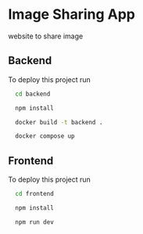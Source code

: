
# Image Sharing App

website to share image

## Backend

To deploy this project run

```bash
  cd backend
```
```bash
  npm install
```
```bash
  docker build -t backend .
```
```bash
  docker compose up
```

## Frontend

To deploy this project run

```bash
  cd frontend
```
```bash
  npm install
```
```bash
  npm run dev
```

